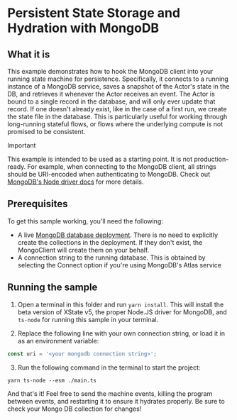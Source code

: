 # Persistent State Storage and Hydration with MongoDB

## What it is

This example demonstrates how to hook the MongoDB client into your running state machine for persistence.
Specifically, it connects to a running instance of a MongoDB service, saves a snapshot of the Actor's state in the DB, and retrieves it whenever the Actor receives an event.
The Actor is bound to a single record in the database, and will only ever update that record.
If one doesn't already exist, like in the case of a first run, we create the state file in the database.
This is particularly useful for working through long-running stateful flows, or flows where the underlying compute is not promised to be consistent.

> [!IMPORTANT]
>
> This example is intended to be used as a starting point. It is not production-ready. For example, when connecting to the MongoDB client, all strings should be URI-encoded when authenticating to MongoDB. Check out [MongoDB's Node driver docs](https://www.mongodb.com/docs/drivers/node/current/fundamentals/authentication/mechanisms/) for more details.

## Prerequisites

To get this sample working, you'll need the following:

- A live [MongoDB database deployment](https://www.mongodb.com/docs/atlas/create-connect-deployments/). There is no need to explicitly create the collections in the deployment. If they don't exist, the MongoClient will create them on your behalf.
- A connection string to the running database. This is obtained by selecting the Connect option if you're using MongoDB's Atlas service

## Running the sample

1. Open a terminal in this folder and run `yarn install`. This will install the beta version of XState v5, the proper Node.JS driver for MongoDB, and `ts-node` for running this sample in your terminal.

2. Replace the following line with your own connection string, or load it in as an environment variable:

```ts
const uri = '<your mongodb connection string>';
```

3. Run the following command in the terminal to start the project:

```
yarn ts-node --esm ./main.ts
```

And that's it! Feel free to send the machine events, killing the program between events, and restarting it to ensure it hydrates properly. Be sure to check your Mongo DB collection for changes!
